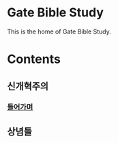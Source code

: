 # Gate Bible Study
This is the home of Gate Bible Study.

# Contents

## 신개혁주의
### [들어가며](neo-reformed/intro.md)

## 상념들

